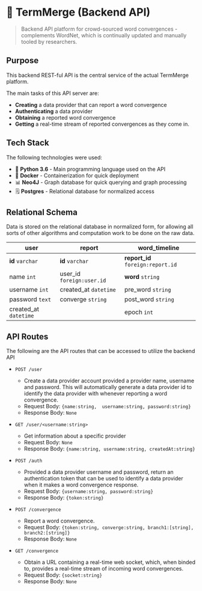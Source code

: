# 🌠 TermMerge (Backend API)
> Backend API platform for crowd-sourced word convergences - complements WordNet, which is continually updated and manually tooled by researchers.

## Purpose
This backend REST-ful API is the central service of the actual TermMerge platform. 

The main tasks of this API server are:
* **Creating** a data provider that can report a word convergence
* **Authenticating** a data provider
* **Obtaining** a reported word convergence
* **Getting** a real-time stream of reported convergences as they come in. 

## Tech Stack

The following technologies were used:

* 🐍 **Python 3.6** - Main programming language used on the API
* 🐋 **Docker** - Containerization for quick deployment
* 📊 **Neo4J** - Graph database for quick querying and graph processing
* 🗒️ **Postgres** - Relational database for normalized access

## Relational Schema

Data is stored on the relational database in normalized form, for allowing all sorts of other algorithms and computation work to be done on the raw data.

| user                  | report                    | word_timeline                     |
|-----------------------|---------------------------|-----------------------------------|
| **id** `varchar`      | **id** `varchar`          | **report_id** `foreign:report.id` |
| name `int`            | user_id `foreign:user.id` | **word** `string`                 |
| username `int`        | created_at `datetime`     | pre_word `string`                 |
| password `text`       | converge `string`         | post_word `string`                |
| created_at `datetime` |                           | epoch `int`                       |

## API Routes
The following are the API routes that can be accessed to utilize the backend API
	
  * `POST /user`
    * Create a data provider account provided a provider name, username and password. This will automatically generate a data provider id to identify the data provider with whenever reporting a word convergence.
    * Request Body: `{name:string,  username:string, password:string}`
    * Response Body: `None`
    
  * `GET /user/<username:string>`
  	* Get information about a specific provider
    * Request Body: `None`
    * Response Body: `{name:string, username:string, createdAt:string}`
    
  * `POST /auth`
  	* Provided a data provider username and password, return an authentication token that can be used to identify a data provider when it makes a word convergence response.
    * Request Body: `{username:string, password:string}`
    * Response Body: `{token:string}`
    
  * `POST /convergence`
  	* Report a word convergence.
    * Request Body: `{token:string, converge:string, branch1:[string], branch2:[string]}`
    * Response Body: `None`
    
  * `GET /convergence`
    * Obtain a URL containing a real-time web socket, which, when binded to, provides a real-time stream of incoming word convergences.
    * Request Body: `{socket:string}`
    * Response Body: `None`
